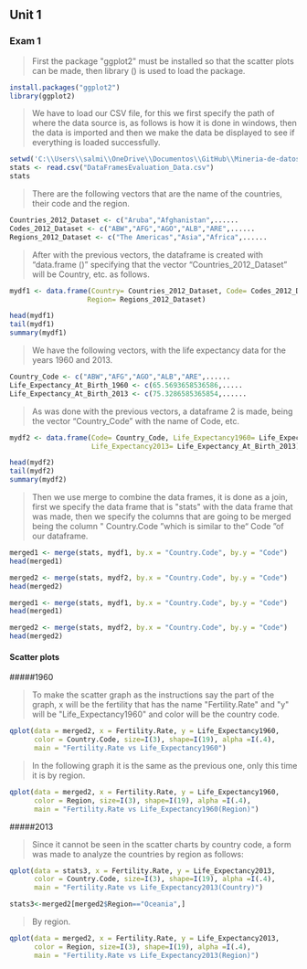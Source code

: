 ## Unit 1

### Exam 1

>First the package "ggplot2" must be installed so that the scatter plots can be made, then library () is used to load the package.

```r
install.packages("ggplot2")
library(ggplot2)
```

>We have to load our CSV file, for this we first specify the path of where the data source is, as follows is how it is done in windows, then the data is imported and then we make the data be displayed to see if everything is loaded successfully.

```r
setwd('C:\\Users\\salmi\\OneDrive\\Documentos\\GitHub\\Mineria-de-datos\\Evaluation')
stats <- read.csv("DataFramesEvaluation_Data.csv")
stats
```

>There are the following vectors that are the name of the countries, their code and the region.

```r
Countries_2012_Dataset <- c("Aruba","Afghanistan",......
Codes_2012_Dataset <- c("ABW","AFG","AGO","ALB","ARE",......
Regions_2012_Dataset <- c("The Americas","Asia","Africa",......
```

>After with the previous vectors, the dataframe is created with “data.frame ()” specifying that the vector “Countries_2012_Dataset” will be Country, etc. as follows.

```r
mydf1 <- data.frame(Country= Countries_2012_Dataset, Code= Codes_2012_Dataset,
                   Region= Regions_2012_Dataset)

head(mydf1)
tail(mydf1)
summary(mydf1)
```

>We have the following vectors, with the life expectancy data for the years 1960 and 2013.

```r
Country_Code <- c("ABW","AFG","AGO","ALB","ARE",......
Life_Expectancy_At_Birth_1960 <- c(65.5693658536586,.....
Life_Expectancy_At_Birth_2013 <- c(75.3286585365854,......
```

>As was done with the previous vectors, a dataframe 2 is made, being the vector “Country_Code” with the name of Code, etc.

```r
mydf2 <- data.frame(Code= Country_Code, Life_Expectancy1960= Life_Expectancy_At_Birth_1960,
                    Life_Expectancy2013= Life_Expectancy_At_Birth_2013)

head(mydf2)
tail(mydf2)
summary(mydf2)
```

>Then we use merge to combine the data frames, it is done as a join, first we specify the data frame that is "stats" with the data frame that was made, then we specify the columns that are going to be merged being the column " Country.Code ”which is similar to the“ Code ”of our dataframe.

```r
merged1 <- merge(stats, mydf1, by.x = "Country.Code", by.y = "Code")
head(merged1)

merged2 <- merge(stats, mydf2, by.x = "Country.Code", by.y = "Code")
head(merged2)
```

```r
merged1 <- merge(stats, mydf1, by.x = "Country.Code", by.y = "Code")
head(merged1)

merged2 <- merge(stats, mydf2, by.x = "Country.Code", by.y = "Code")
head(merged2)
```

#### Scatter plots

#####1960

>To make the scatter graph as the instructions say the part of the graph, x will be the fertility that has the name "Fertility.Rate" and "y" will be "Life_Expectancy1960" and color will be the country code.

```r
qplot(data = merged2, x = Fertility.Rate, y = Life_Expectancy1960,
      color = Country.Code, size=I(3), shape=I(19), alpha =I(.4), 
      main = "Fertility.Rate vs Life_Expectancy1960")
```

>In the following graph it is the same as the previous one, only this time it is by region.

```r
qplot(data = merged2, x = Fertility.Rate, y = Life_Expectancy1960,
      color = Region, size=I(3), shape=I(19), alpha =I(.4), 
      main = "Fertility.Rate vs Life_Expectancy1960(Region)")
```
#####2013

>Since it cannot be seen in the scatter charts by country code, a form was made to analyze the countries by region as follows:

```r
qplot(data = stats3, x = Fertility.Rate, y = Life_Expectancy2013,
      color = Country.Code, size=I(3), shape=I(19), alpha =I(.4), 
      main = "Fertility.Rate vs Life_Expectancy2013(Country)")

stats3<-merged2[merged2$Region=="Oceania",]
```

>By region.

```r
qplot(data = merged2, x = Fertility.Rate, y = Life_Expectancy2013,
      color = Region, size=I(3), shape=I(19), alpha =I(.4), 
      main = "Fertility.Rate vs Life_Expectancy2013(Region)")
```

